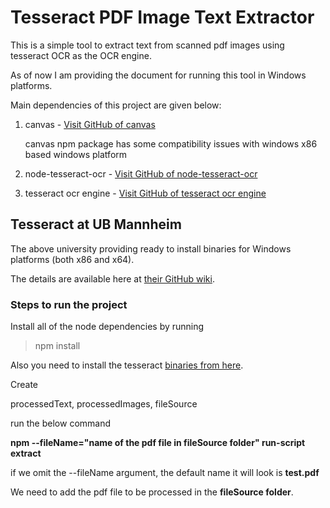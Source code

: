 # Tesseract PDF Image Text Extractor

This is a simple tool to extract text from scanned pdf images using tesseract OCR as the OCR engine.

As of now I am providing the document for running this tool in Windows platforms.

Main dependencies of this project are given below:

1. canvas - [Visit GitHub of canvas](https://github.com/Automattic/node-canvas)

    canvas npm package has some compatibility issues with windows x86 based windows platform

2. node-tesseract-ocr - [Visit GitHub of node-tesseract-ocr](https://github.com/zapolnoch/node-tesseract-ocr)

3. tesseract ocr engine - [Visit GitHub of tesseract ocr engine](https://github.com/tesseract-ocr/tesseract)

## Tesseract at UB Mannheim

The above university providing ready to install binaries for Windows platforms (both x86 and x64).

The details are available here at [their GitHub wiki](https://github.com/UB-Mannheim/tesseract/wiki).


### Steps to run the project

Install all of the node dependencies by running
>npm install

Also you need to install the tesseract [binaries from here](https://github.com/UB-Mannheim/tesseract/wiki).


Create

processedText,
processedImages,
fileSource

run the below command

 **npm  --fileName="name of the pdf file in fileSource folder" run-script extract**

 if we omit the --fileName argument, the default name it will look is **test.pdf**

We need to add the pdf file to be processed in the **fileSource folder**.

